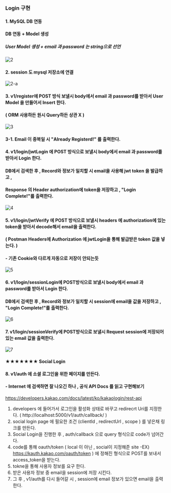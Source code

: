 ### Login 구현

#### 1. MySQL DB 연동
#### DB 연동 + Model 생성
##### User Model 생성 + email 과 password 는 string으로 선언
![2](https://user-images.githubusercontent.com/98307410/211160322-b86b4ca1-7a39-4ba4-a731-bcc760dd6f58.PNG)

#### 2. session 도 mysql 저장소에 연결
![2-a](https://user-images.githubusercontent.com/98307410/211186121-85319ab4-b88d-47e8-9499-9ba9fbc11745.PNG)

#### 3. v1/register에 POST 방식 보낼시 body에서 email 과 password를 받아서 User Model 을 만들어서 Insert 한다.
#### ( ORM 사용하든 원시 Query하든 상관 X )
![3](https://user-images.githubusercontent.com/98307410/211161195-d40b861b-3b50-465b-980e-cb48fb14ee82.PNG)
#### 3-1. Email 이 중복일 시 "Already Registerd!" 를 출력한다.

#### 4. v1/login/jwtLogin 에 POST 방식으로 보낼시 body에서 email 과 password를 받아서 Login 한다.
#### DB에서 검색한 후 , Record와 정보가 일치할 시 email을 사용해 jwt token 을 발급하고 , 
#### Response 의 Header authorization에 token을 저장하고 , "Login Complete!"를 출력한다.
![4](https://user-images.githubusercontent.com/98307410/211161474-6fa174dd-fca0-4b01-83be-85b5f813971d.PNG)

#### 5. v1/login/jwtVerify 에 POST 방식으로 보낼시 headers 에 authorization에 있는 token을 받아서 decode해서 email을 출력한다.
#### ( Postman Headers에 Authorization 에 jwtLogin을 통해 발급받은 token 값을 넣는다. )
#### - 기존 Cookie와 다르게 자동으로 저장이 안되는듯
![5](https://user-images.githubusercontent.com/98307410/211161922-ffaf12da-816e-4a99-95e6-1c4e04291c0c.PNG)

#### 6. v1/login/sessionLogin에 POST방식으로 보낼시 body에서 email 과 password를 받아서 Login 한다.
#### DB에서 검색한 후 , Record와 정보가 일치할 시 session에 email을 값을 저장하고 , "Login Complete!"를 출력한다.
![6](https://user-images.githubusercontent.com/98307410/211162124-e25543ed-1772-4cb3-a8b7-32975026a03d.PNG)

#### 7. v1/login/sessionVerify에 POST방식으로 보낼시 Request session에 저장되어 있는 email 값을 출력한다.
![7](https://user-images.githubusercontent.com/98307410/211162185-0ffbd8a9-ffe5-4955-b0ec-086f9d86722b.PNG)

#### ★★★★★★★ Social Login
#### 8. v1/auth 에 소셜 로그인을 위한 페이지를 만든다.
#### - Internet 에 검색하면 잘 나오긴 하나 , 공식 API Docs 를 읽고 구현해보기
https://developers.kakao.com/docs/latest/ko/kakaologin/rest-api
1. developers 에 들어가서 로그인을 활성화 상태로 바꾸고 redirecrt Uri를 지정한다. ( http://localhost:5000/v1/auth/callback/ )
2. social login page 에 필요한 조건 (clientId , redirectUrl , scope ) 를 넣은채 링크를 만든다.
3. Social Login을 진행한 후 , auth/callback 으로 query 형식으로 code가 넘어간다.
4. code를 통해 oauth/token ( local 이 아닌 , social이 지정해준 site -EX) https://kauth.kakao.com/oauth/token ) 에 정해진 형식으로 POST를 보내서 access_token을 받는다.
5. tokne을 통해 사용자 정보를 요구 한다.
6. 받은 사용자 정보 중 email을 session에 저장 시킨다.
7. 그 후 , v1/auth를 다시 들어갈 시 , session에 email 정보가 있으면 email을 출력한다.
